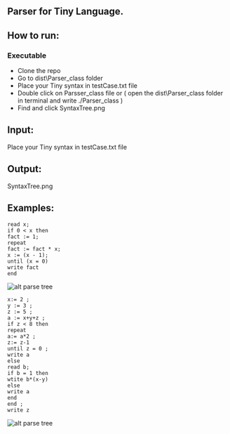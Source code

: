 ## Parser for Tiny Language.

## How to run:
### Executable
- Clone the repo
- Go to dist\Parser_class folder
- Place your Tiny syntax in testCase.txt file
- Double click on Parsser_class file or ( open the dist\Parser_class folder in terminal and write ./Parser_class )
- Find and click SyntaxTree.png

## Input:
Place your Tiny syntax in testCase.txt file

## Output:
SyntaxTree.png

## Examples:

```
read x; 
if 0 < x then 
fact := 1;
repeat
fact := fact * x;
x := (x - 1);
until (x = 0)
write fact
end
```
![alt parse tree](https://i.imgur.com/bY6TxQg.png)
```
x:= 2 ;
y := 3 ;
z := 5 ;
a := x+y+z ;
if z < 8 then
repeat
a:= a*2 ;
z:= z-1 
until z = 0 ;
write a
else
read b;
if b = 1 then
wtite b*(x-y)
else
write a 
end
end ;
write z
```
![alt parse tree](https://i.imgur.com/2tjo6iL.png)
